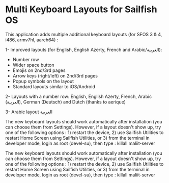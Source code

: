 # Multi Keyboard Layouts for Sailfish OS

This application adds multiple additional keyboard layouts (for SFOS 3 & 4, i486, armv7hl, aarch64) :

1- Improved layouts (for English, English Azerty, French and Arabic/العربية):
- Number row
- Wider space button
- Emojis on 2nd/3rd pages
- Arrow keys (right/left) on 2nd/3rd pages
- Popup symbols on the layout
- Standard layouts similar to iOS/Android

2- Layouts with a number row: English, English Azerty, French, Arabic (العربية), German (Deutsch) and Dutch (thanks to aerique)

3- Arabic layout العربية

The new keyboard layouts should work automatically after installation (you can choose them from Settings). However, if a layout doesn't show up, try one of the following options : 1) restart the device, 2) use Sailfish Utilities to restart Home Screen using Sailfish Utilities, or 3) from the terminal in developer mode, login as root (devel-su), then type : killall maliit-server

The new keyboard layouts should work automatically after installation (you can choose them from Settings).
However, if a layout doesn't show up, try one of the following options : 1) restart the device, 2) use Sailfish Utilities to restart Home Screen using Sailfish Utilities, or 3) from the terminal in developer mode, login as root (devel-su), then type : killall maliit-server
